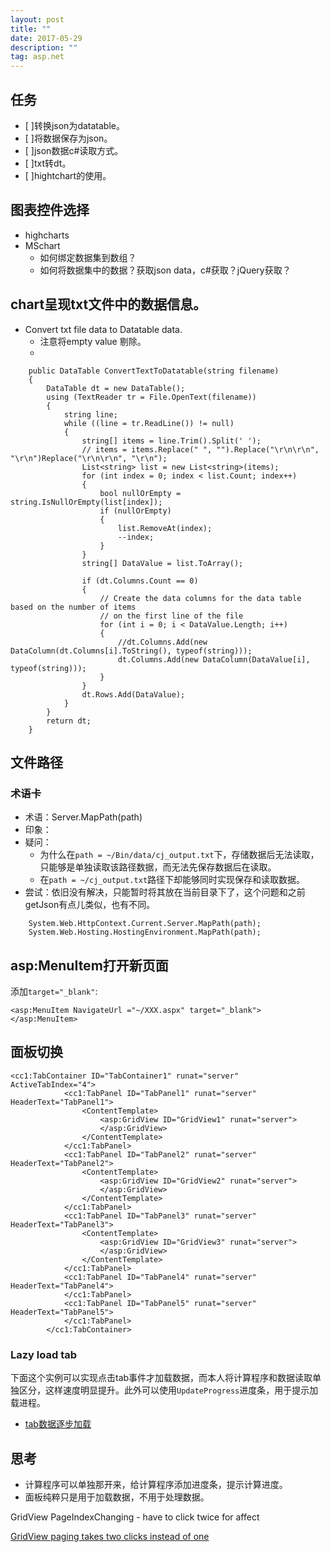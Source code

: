 ```yaml
---
layout: post
title: ""
date: 2017-05-29
description: ""
tag: asp.net
---   
```


## 任务
- [ ]转换json为datatable。
- [ ]将数据保存为json。
- [ ]json数据c#读取方式。
- [ ]txt转dt。
- [ ]hightchart的使用。

## 图表控件选择
- highcharts
- MSchart
  + 如何绑定数据集到数组？
  + 如何将数据集中的数据？获取json data，c#获取？jQuery获取？

## chart呈现txt文件中的数据信息。
- Convert txt file data to Datatable data.
  + 注意将empty value 剔除。
  + 
```
    public DataTable ConvertTextToDatatable(string filename)
    {
        DataTable dt = new DataTable();
        using (TextReader tr = File.OpenText(filename))
        {
            string line;
            while ((line = tr.ReadLine()) != null)
            {
                string[] items = line.Trim().Split(' ');
                // items = items.Replace(" ", "").Replace("\r\n\r\n", "\r\n")Replace("\r\n\r\n", "\r\n");
                List<string> list = new List<string>(items);
                for (int index = 0; index < list.Count; index++)
                {
                    bool nullOrEmpty = string.IsNullOrEmpty(list[index]);
                    if (nullOrEmpty)
                    {
                        list.RemoveAt(index);
                        --index;
                    }
                }
                string[] DataValue = list.ToArray();

                if (dt.Columns.Count == 0)
                {
                    // Create the data columns for the data table based on the number of items
                    // on the first line of the file
                    for (int i = 0; i < DataValue.Length; i++)
                    {
                        //dt.Columns.Add(new DataColumn(dt.Columns[i].ToString(), typeof(string)));
                        dt.Columns.Add(new DataColumn(DataValue[i], typeof(string)));
                    }
                }
                dt.Rows.Add(DataValue);
            }
        }
        return dt;
    }
```

## 文件路径
### 术语卡
- 术语：Server.MapPath(path)
- 印象：
- 疑问：
  + 为什么在`path = ~/Bin/data/cj_output.txt`下，存储数据后无法读取，只能够是单独读取该路径数据，而无法先保存数据后在读取。
  + 在`path = ~/cj_output.txt`路径下却能够同时实现保存和读取数据。
- 尝试：依旧没有解决，只能暂时将其放在当前目录下了，这个问题和之前getJson有点儿类似，也有不同。
```
    System.Web.HttpContext.Current.Server.MapPath(path);
    System.Web.Hosting.HostingEnvironment.MapPath(path);
```

## asp:MenuItem打开新页面
添加`target="_blank"`:
```
<asp:MenuItem NavigateUrl ="~/XXX.aspx" target="_blank"></asp:MenuItem>
```

## 面板切换
```
<cc1:TabContainer ID="TabContainer1" runat="server" ActiveTabIndex="4">
            <cc1:TabPanel ID="TabPanel1" runat="server" HeaderText="TabPanel1">
                <ContentTemplate>
                    <asp:GridView ID="GridView1" runat="server">
                    </asp:GridView>
                </ContentTemplate>
            </cc1:TabPanel>
            <cc1:TabPanel ID="TabPanel2" runat="server" HeaderText="TabPanel2">
                <ContentTemplate>
                    <asp:GridView ID="GridView2" runat="server">
                    </asp:GridView>
                </ContentTemplate>
            </cc1:TabPanel>
            <cc1:TabPanel ID="TabPanel3" runat="server" HeaderText="TabPanel3">
                <ContentTemplate>
                    <asp:GridView ID="GridView3" runat="server">
                    </asp:GridView>
                </ContentTemplate>
            </cc1:TabPanel>
            <cc1:TabPanel ID="TabPanel4" runat="server" HeaderText="TabPanel4">
            </cc1:TabPanel>
            <cc1:TabPanel ID="TabPanel5" runat="server" HeaderText="TabPanel5">
            </cc1:TabPanel>
        </cc1:TabContainer>
```

### Lazy load tab

下面这个实例可以实现点击tab事件才加载数据，而本人将计算程序和数据读取单独区分，这样速度明显提升。此外可以使用`UpdateProgress`进度条，用于提示加载进程。

- [tab数据逐步加载](http://zhangleiy.blog.51cto.com/1948660/369384)

[](http://www.dotnetspeaks.com/DisplayArticle.aspx?ID=53)

## 思考
- 计算程序可以单独那开来，给计算程序添加进度条，提示计算进度。
- 面板纯粹只是用于加载数据，不用于处理数据。


GridView PageIndexChanging - have to click twice for affect

[GridView paging takes two clicks instead of one](https://www.codeproject.com/Tips/367941/GridView-paging-takes-two-clicks-instead-of-one)